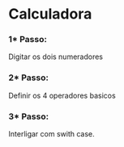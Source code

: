 # Calculadora

### 1* Passo:
Digitar os dois numeradores

### 2* Passo:
Definir os 4 operadores basicos

### 3* Passo:
Interligar com swith case.

